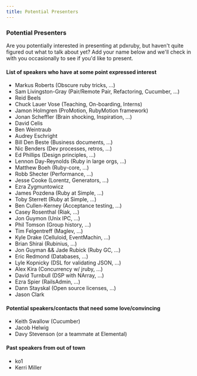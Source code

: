 ```yaml
---
title: Potential Presenters
---
```


### Potential Presenters

Are you potentially interested in presenting at pdxruby, but haven't
quite figured out what to talk about yet? Add your name below and we'll
check in with you occasionally to see if you'd like to present.

#### List of speakers who have at some point expressed interest

-   Markus Roberts (Obscure ruby tricks, …)
-   Sam Livingston-Gray (Pair/Remote Pair, Refactoring, Cucumber, …)
-   Reid Beels
-   Chuck Lauer Vose (Teaching, On-boarding, Interns)
-   Jamon Holmgren (ProMotion, RubyMotion framework)
-   Jonan Scheffler (Brain shocking, Inspiration, …)
-   David Celis
-   Ben Weintraub
-   Audrey Eschright
-   Bill Den Beste (Business documents, …)
-   Nic Benders (Dev processes, retros, …)
-   Ed Phillips (Design principles, …)
-   Lennon Day-Reynolds (Ruby in large orgs, …)
-   Matthew Boeh (Ruby-core, …)
-   Robb Shecter (Performance, …)
-   Jesse Cooke (Lorentz, Generators, …)
-   Ezra Zygmuntowicz
-   James Pozdena (Ruby at Simple, …)
-   Toby Sterrett (Ruby at Simple, …)
-   Ben Cullen-Kerney (Acceptance testing, …)
-   Casey Rosenthal (Riak, …)
-   Jon Guymon (Unix IPC, …)
-   Phil Tomson (Group history, …)
-   Tim Felgentreff (Maglev, …)
-   Kyle Drake (Celluloid, EventMachin, …)
-   Brian Shirai (Rubinius, …)
-   Jon Guyman && Jade Rubick (Ruby GC, …)
-   Eric Redmond (Databases, …)
-   Lyle Kopnicky (DSL for validating JSON, …)
-   Alex Kira (Concurrency w/ jruby, …)
-   David Turnbull (DSP with NArray, …)
-   Ezra Spier (RailsAdmin, …)
-   Dann Stayskal (Open source licenses, …)
-   Jason Clark

#### Potential speakers/contacts that need some love/convincing

-   Keith Swallow (Cucumber)
-   Jacob Helwig
-   Davy Stevenson (or a teammate at Elemental)

#### Past speakers from out of town

-   ko1
-   Kerri Miller

